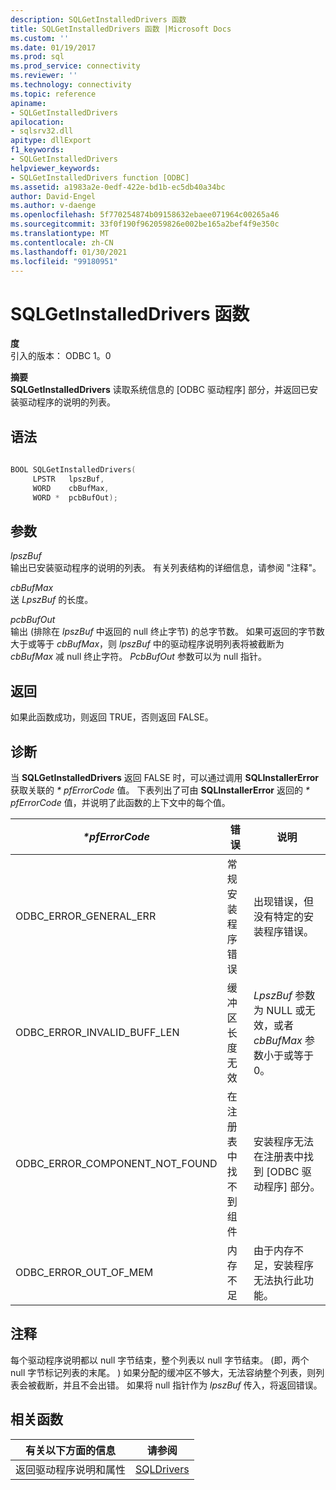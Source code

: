 ```yaml
---
description: SQLGetInstalledDrivers 函数
title: SQLGetInstalledDrivers 函数 |Microsoft Docs
ms.custom: ''
ms.date: 01/19/2017
ms.prod: sql
ms.prod_service: connectivity
ms.reviewer: ''
ms.technology: connectivity
ms.topic: reference
apiname:
- SQLGetInstalledDrivers
apilocation:
- sqlsrv32.dll
apitype: dllExport
f1_keywords:
- SQLGetInstalledDrivers
helpviewer_keywords:
- SQLGetInstalledDrivers function [ODBC]
ms.assetid: a1983a2e-0edf-422e-bd1b-ec5db40a34bc
author: David-Engel
ms.author: v-daenge
ms.openlocfilehash: 5f770254874b09158632ebaee071964c00265a46
ms.sourcegitcommit: 33f0f190f962059826e002be165a2bef4f9e350c
ms.translationtype: MT
ms.contentlocale: zh-CN
ms.lasthandoff: 01/30/2021
ms.locfileid: "99180951"
---
```

# <a name="sqlgetinstalleddrivers-function"></a>SQLGetInstalledDrivers 函数
**度**  
 引入的版本： ODBC 1。0  
  
 **摘要**  
 **SQLGetInstalledDrivers** 读取系统信息的 [ODBC 驱动程序] 部分，并返回已安装驱动程序的说明的列表。  
  
## <a name="syntax"></a>语法  
  
```cpp  
  
BOOL SQLGetInstalledDrivers(  
     LPSTR   lpszBuf,  
     WORD    cbBufMax,  
     WORD *  pcbBufOut);  
```  
  
## <a name="arguments"></a>参数  
 *lpszBuf*  
 输出已安装驱动程序的说明的列表。 有关列表结构的详细信息，请参阅 "注释"。  
  
 *cbBufMax*  
 送 *LpszBuf* 的长度。  
  
 *pcbBufOut*  
 输出 (排除在 *lpszBuf* 中返回的 null 终止字节) 的总字节数。 如果可返回的字节数大于或等于 *cbBufMax*，则 *lpszBuf* 中的驱动程序说明列表将被截断为 *cbBufMax* 减 null 终止字符。 *PcbBufOut* 参数可以为 null 指针。  
  
## <a name="returns"></a>返回  
 如果此函数成功，则返回 TRUE，否则返回 FALSE。  
  
## <a name="diagnostics"></a>诊断  
 当 **SQLGetInstalledDrivers** 返回 FALSE 时，可以通过调用 **SQLInstallerError** 获取关联的 *\* pfErrorCode* 值。 下表列出了可由 **SQLInstallerError** 返回的 *\* pfErrorCode* 值，并说明了此函数的上下文中的每个值。  
  
|*\*pfErrorCode*|错误|说明|  
|---------------------|-----------|-----------------|  
|ODBC_ERROR_GENERAL_ERR|常规安装程序错误|出现错误，但没有特定的安装程序错误。|  
|ODBC_ERROR_INVALID_BUFF_LEN|缓冲区长度无效|*LpszBuf* 参数为 NULL 或无效，或者 *cbBufMax* 参数小于或等于0。|  
|ODBC_ERROR_COMPONENT_NOT_FOUND|在注册表中找不到组件|安装程序无法在注册表中找到 [ODBC 驱动程序] 部分。|  
|ODBC_ERROR_OUT_OF_MEM|内存不足|由于内存不足，安装程序无法执行此功能。|  
  
## <a name="comments"></a>注释  
 每个驱动程序说明都以 null 字节结束，整个列表以 null 字节结束。  (即，两个 null 字节标记列表的末尾。 ) 如果分配的缓冲区不够大，无法容纳整个列表，则列表会被截断，并且不会出错。 如果将 null 指针作为 *lpszBuf* 传入，将返回错误。  
  
## <a name="related-functions"></a>相关函数  
  
|有关以下方面的信息|请参阅|  
|---------------------------|---------|  
|返回驱动程序说明和属性|[SQLDrivers](../../../odbc/reference/syntax/sqldrivers-function.md)|
